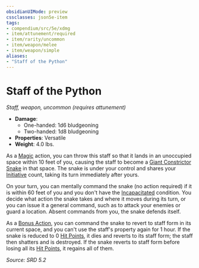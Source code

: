 ```yaml
---
obsidianUIMode: preview
cssclasses: json5e-item
tags:
- compendium/src/5e/xdmg
- item/attunement/required
- item/rarity/uncommon
- item/weapon/melee
- item/weapon/simple
aliases: 
- "Staff of the Python"
---
```

# Staff of the Python
*Staff, weapon, uncommon (requires attunement)*  

- **Damage**:
  - One-handed: 1d6 bludgeoning
  - Two-handed: 1d8 bludgeoning
- **Properties**: Versatile
- **Weight**: 4.0 lbs.

As a [Magic](actions.md#Magic) action, you can throw this staff so that it lands in an unoccupied space within 10 feet of you, causing the staff to become a [Giant Constrictor Snake](giant-constrictor-snake-xmm.md) in that space. The snake is under your control and shares your [Initiative](initiative-xphb.md) count, taking its turn immediately after yours.

On your turn, you can mentally command the snake (no action required) if it is within 60 feet of you and you don't have the [Incapacitated](conditions.md#Incapacitated) condition. You decide what action the snake takes and where it moves during its turn, or you can issue it a general command, such as to attack your enemies or guard a location. Absent commands from you, the snake defends itself.

As a [Bonus Action](bonus-action-xphb.md), you can command the snake to revert to staff form in its current space, and you can't use the staff's property again for 1 hour. If the snake is reduced to 0 [Hit Points](hit-points-xphb.md), it dies and reverts to its staff form; the staff then shatters and is destroyed. If the snake reverts to staff form before losing all its [Hit Points](hit-points-xphb.md), it regains all of them.

*Source: SRD 5.2*